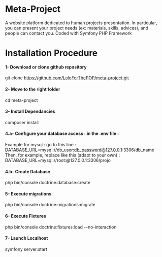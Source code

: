 # Meta-Project
A website platform dedicated to human projects presentation. In particular, you can present your project needs (ex: materials, skills, advices), and people can contact you. Coded with Symfony PHP Framework



# Installation Procedure 
	
#### 1- Download or clone github repository
git clone https://github.com/LoloForThePOP/meta-project.git

#### 2- Move to the right folder
cd meta-project

#### 3- Install Dependancies
composer install

#### 4.a- Configure your database access : in the .env file :
Example for mysql : go to this line : DATABASE_URL=mysql://db_user:db_password@127.0.0.1:3306/db_name
Then, for example, replace like this (adapt to your own) : DATABASE_URL=mysql://root:@127.0.0.1:3306/projo

#### 4.b- Create Database
php bin/console doctrine:database:create

#### 5- Execute migrations
php bin/console doctrine:migrations:migrate

#### 6- Execute Fixtures
php bin/console doctrine:fixtures:load --no-interaction

#### 7- Launch Localhost
symfony server:start
